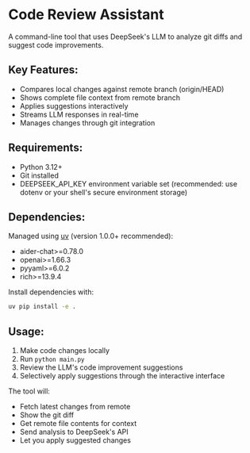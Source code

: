 # Code Review Assistant

A command-line tool that uses DeepSeek's LLM to analyze git diffs and suggest code improvements.

## Key Features:
- Compares local changes against remote branch (origin/HEAD)
- Shows complete file context from remote branch
- Applies suggestions interactively
- Streams LLM responses in real-time
- Manages changes through git integration

## Requirements:
- Python 3.12+
- Git installed
- DEEPSEEK_API_KEY environment variable set (recommended: use dotenv or your shell's secure environment storage)

## Dependencies:
Managed using [uv](https://github.com/astral-sh/uv) (version 1.0.0+ recommended):
- aider-chat>=0.78.0  
- openai>=1.66.3
- pyyaml>=6.0.2  
- rich>=13.9.4

Install dependencies with:
```bash
uv pip install -e .
```

## Usage:
1. Make code changes locally
2. Run `python main.py`
3. Review the LLM's code improvement suggestions
4. Selectively apply suggestions through the interactive interface

The tool will:
- Fetch latest changes from remote
- Show the git diff
- Get remote file contents for context
- Send analysis to DeepSeek's API
- Let you apply suggested changes
